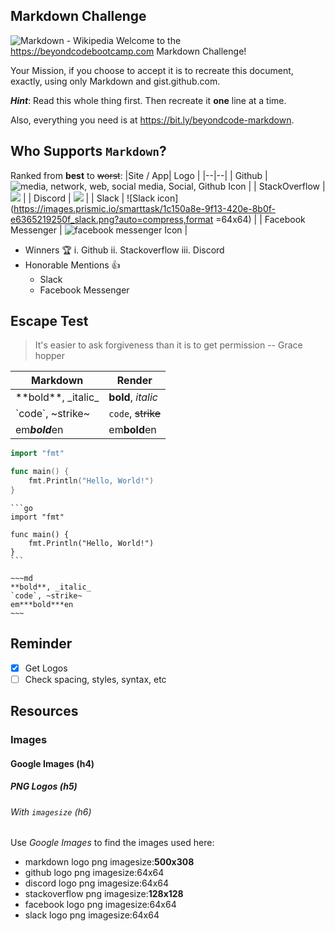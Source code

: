## Markdown Challenge
![Markdown - Wikipedia](https://upload.wikimedia.org/wikipedia/commons/thumb/4/48/Markdown-mark.svg/800px-Markdown-mark.svg.png)
Welcome to the https://beyondcodebootcamp.com Markdown Challenge!

Your Mission, if you choose to accept it is to recreate this document, exactly, using only Markdown and gist.github.com.

***Hint***: Read this whole thing first. Then recreate it **one** line at a time.

Also, everything you need is at https://bit.ly/beyondcode-markdown.

## Who Supports ```Markdown```? 
Ranked from **best** to ~~worst~~:
|Site / App| Logo |
|--|--|
| Github | ![media, network, web, social media, Social, Github Icon](https://www.shareicon.net/data/64x64/2017/03/07/880593_media_512x512.png) |
| StackOverflow | ![](https://blog.grio.com/wp-content/uploads/2012/09/stackoverflow.png) |
| Discord | ![](https://de.filester.net/images/apps/discord.webp) |
| Slack | ![Slack icon](https://images.prismic.io/smarttask/1c150a8e-9f13-420e-8b0f-e6365219250f_slack.png?auto=compress,format =64x64) |
| Facebook Messenger | ![facebook messenger Icon](https://www.shareicon.net/data/64x64/2016/07/10/119903_facebook-messenger_512x512.png) |

- Winners :trophy:
	i. Github
	ii. Stackoverflow
	iii. Discord
- Honorable Mentions 👍
	- Slack
	- Facebook Messenger

## Escape Test
> It's easier to ask forgiveness
> than it is to get permission 
> -- Grace hopper
> 
|**Markdown**| **Render** |
|--|--|
| \*\*bold\*\*,  _italic\_ | **bold**, _italic_ |
| \`code\`, \~strike~ | `code`, ~~strike~~|
| em***bold***en | em**bold**en |

```go
import "fmt"

func main() {
    fmt.Println("Hello, World!")
}
```

    ```go
    import "fmt"
    
    func main() {
	    fmt.Println("Hello, World!")
	}
	```
```
~~~md
**bold**, _italic_
`code`, ~strike~
em***bold***en
~~~
```
## Reminder 

 - [x] Get Logos
 - [ ] Check spacing, styles, syntax, etc
 
## Resources
### Images
#### Google Images (h4)
##### PNG Logos (h5)
###### With `imagesize` (h6)
Use _Google Images_ to find the images used here:
 - markdown logo png imagesize:**500x308**
 - github logo png imagesize:64x64
 - discord logo png imagesize:64x64
 - stackoverflow png imagesize:**128x128**
 - facebook logo png imagesize:64x64
 - slack logo png imagesize:64x64

